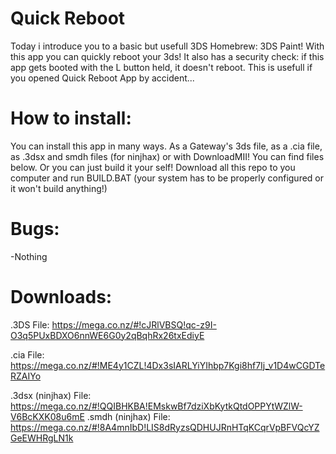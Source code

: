 Quick Reboot 
===============

Today i introduce you to a basic but usefull 3DS Homebrew: 3DS Paint! With this app you can quickly reboot your 3ds!
It also has a security check: if this app gets booted with the L button held, it doesn't reboot. This is usefull if you 
opened Quick Reboot App by accident... 

How to install:
===============

You can install this app in many ways. As a Gateway's 3ds file, as a .cia file, as .3dsx and smdh files (for ninjhax) or with DownloadMII! 
You can find files below.
Or you can just build it your self! Download all this repo to you computer and run BUILD.BAT (your system has to be properly 
configured or it won't build anything!)

Bugs:
===============

-Nothing

Downloads:
===============

.3DS File: https://mega.co.nz/#!cJRlVBSQ!qc-z9I-O3q5PUxBDXO6nnWE6G0y2qBqhRx26txEdiyE

.cia File: https://mega.co.nz/#!ME4y1CZL!4Dx3sIARLYiYIhbp7Kgi8hf7Ij_v1D4wCGDTeRZAIYo

.3dsx (ninjhax) File: https://mega.co.nz/#!QQIBHKBA!EMskwBf7dziXbKytkQtdOPPYtWZlW-V6BcKXK08u6mE
.smdh (ninjhax) File: https://mega.co.nz/#!8A4mnIbD!LIS8dRyzsQDHUJRnHTqKCqrVpBFVQcYZGeEWHRgLN1k
